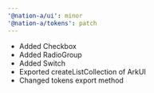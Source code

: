 ```yaml
---
'@nation-a/ui': minor
'@nation-a/tokens': patch
---
```


- Added Checkbox
- Added RadioGroup
- Added Switch
- Exported createListCollection of ArkUI
- Changed tokens export method
